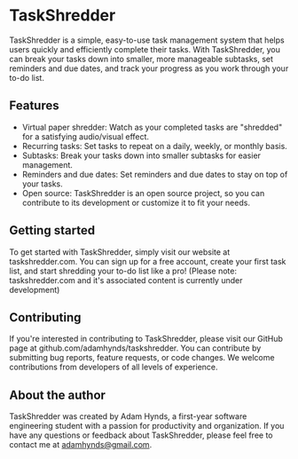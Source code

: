 # TaskShredder

TaskShredder is a simple, easy-to-use task management system that helps users quickly and efficiently complete their tasks. With TaskShredder, you can break your tasks down into smaller, more manageable subtasks, set reminders and due dates, and track your progress as you work through your to-do list.

## Features

- Virtual paper shredder: Watch as your completed tasks are "shredded" for a satisfying audio/visual effect.
- Recurring tasks: Set tasks to repeat on a daily, weekly, or monthly basis.
- Subtasks: Break your tasks down into smaller subtasks for easier management.
- Reminders and due dates: Set reminders and due dates to stay on top of your tasks.
- Open source: TaskShredder is an open source project, so you can contribute to its development or customize it to fit your needs.

## Getting started

To get started with TaskShredder, simply visit our website at taskshredder.com. You can sign up for a free account, create your first task list, and start shredding your to-do list like a pro! 
(Please note: taskshredder.com and it's associated content is currently under development)

## Contributing

If you're interested in contributing to TaskShredder, please visit our GitHub page at github.com/adamhynds/taskshredder. You can contribute by submitting bug reports, feature requests, or code changes. We welcome contributions from developers of all levels of experience.

## About the author

TaskShredder was created by Adam Hynds, a first-year software engineering student with a passion for productivity and organization. If you have any questions or feedback about TaskShredder, please feel free to contact me at adamhynds@gmail.com.

